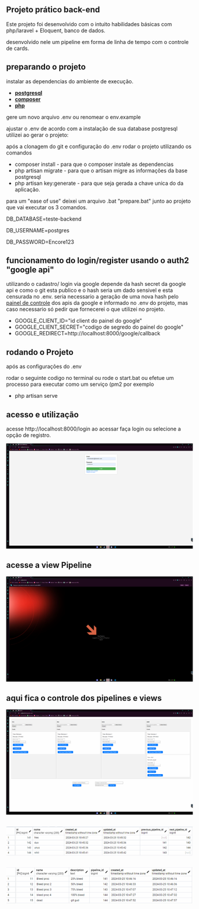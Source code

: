 
## Projeto prático back-end

Este projeto foi desenvolvido com o intuito habilidades básicas com php/laravel + Eloquent, banco de dados.

desenvolvido nele um pipeline em forma de linha de tempo com o controle de cards.

## preparando o projeto

instalar as dependencias do ambiente de execução.
- **[postgresql](https://www.postgresql.org/download/)**
- **[composer](https://getcomposer.org/download/)**
- **[php](https://www.php.net/downloads.php)**

gere um novo arquivo .env ou renomear o env.example

ajustar o .env de acordo com a instalação de sua database postgresql utilizei ao gerar o projeto:

após a clonagem do git e configuração do .env rodar o projeto utilizando os comandos 
- composer install - para que o composer instale as dependencias
- php artisan migrate - para que o artisan migre as informações da base postgresql
- php artisan key:generate - para que seja gerada a chave unica do da aplicação.

para um "ease of use" deixei um arquivo .bat "prepare.bat" junto ao projeto que vai executar os 3 comandos.

DB_DATABASE=teste-backend


DB_USERNAME=postgres


DB_PASSWORD=Encore123

## funcionamento do login/register usando o auth2 "google api"

utilizando o cadastro/ login via google depende da hash secret da google api e como o git esta publico e o hash seria um dado sensivel e esta censurada no .env. seria necessario a geração de uma nova hash pelo [painel de controle](https://console.cloud.google.com) dos apis da google e informado no .env do projeto, mas caso necessario só pedir que fornecerei o que utilizei no projeto.


- GOOGLE_CLIENT_ID="id client do painel do google"
- GOOGLE_CLIENT_SECRET="codigo de segredo do painel do google"
- GOOGLE_REDIRECT=http://localhost:8000/google/callback


## rodando o Projeto

após as configurações do .env

rodar o seguinte codigo no terminal ou rode o start.bat ou efetue um processo para executar como um serviço (pm2 por exemplo

- php artisan serve

## acesso e utilização 
acesse
http://localhost:8000/login ao acessar faça login ou selecione a opção de registro.

![alt text](image-1.png)
## acesse a view Pipeline
![alt text](image-5.png)
## aqui fica o controle dos pipelines e views
![alt text](image-6.png)
##
![alt text](image-7.png)
##
![alt text](image-8.png)